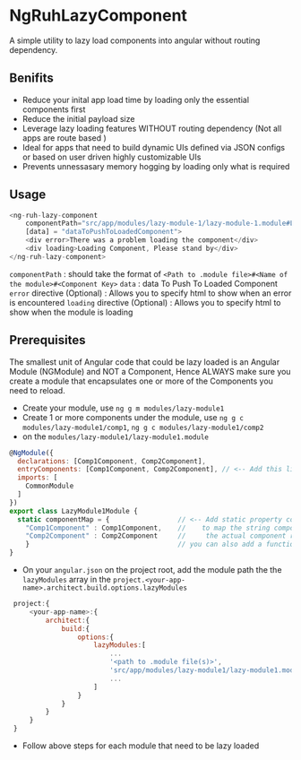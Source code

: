 # NgRuhLazyComponent
A simple utility to lazy load components into angular without routing dependency.

## Benifits
- Reduce your inital app load time by loading only the essential components first
- Reduce the initial payload size
- Leverage lazy loading features WITHOUT routing dependency (Not all apps are route based )
- Ideal for apps that need to build dynamic UIs defined via JSON configs or based on user driven highly customizable UIs  
- Prevents unnessasary memory hogging by loading only what is required 

## Usage

```javascript
<ng-ruh-lazy-component 
    componentPath="src/app/modules/lazy-module-1/lazy-module-1.module#LazyModule1Module#Comp1Component"
    [data] = "dataToPushToLoadedComponent">
    <div error>There was a problem loading the component</div>
    <div loading>Loading Component, Please stand by</div>
</ng-ruh-lazy-component>

```
`componentPath` : should take the format of `<Path to .module file>#<Name of the module>#<Component Key>`
`data` : data To Push To Loaded Component
`error` directive (Optional) : Allows you to specify html to show when an error is encountered 
`loading` directive (Optional) : Allows you to specify html to show when the module is loading 


## Prerequisites

The smallest unit of Angular code that could be lazy loaded is an Angular Module (NGModule) and NOT a Component, 
Hence ALWAYS make sure you create a module that encapsulates one or more of the Components you need to reload.

- Create your module, use `ng g m modules/lazy-module1`
- Create 1 or more components under the module, use `ng g c modules/lazy-module1/comp1`, `ng g c modules/lazy-module1/comp2`
- on the `modules/lazy-module1/lazy-module1.module`

```javascript
@NgModule({
  declarations: [Comp1Component, Comp2Component],
  entryComponents: [Comp1Component, Comp2Component], // <-- Add this line
  imports: [
    CommonModule
  ]
})
export class LazyModule1Module { 
  static componentMap = {                 // <-- Add static property componentMap 
    "Comp1Component" : Comp1Component,    //    to map the string component key with 
    "Comp2Component" : Comp2Component     //     the actual component ref
    }                                     // you can also add a function named getComponentEntry(compType:string) 
}                                               
```
- On your `angular.json` on the project root, add the module path the the `lazyModules` array in the `project.<your-app-name>.architect.build.options.lazyModules`
```javascript
 project:{
     <your-app-name>:{
         architect:{
             build:{
                 options:{
                     lazyModules:[
                         ...
                         '<path to .module file(s)>',
                         'src/app/modules/lazy-module1/lazy-module1.module',
                         ...
                     ]
                 }
             }
         }
     }
 }
```
- Follow above steps for each module that need to be lazy loaded

